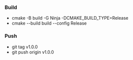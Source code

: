 ### Build
- cmake -B build -G Ninja -DCMAKE_BUILD_TYPE=Release
- cmake --build build --config Release

### Push
- git tag v1.0.0
- git push origin v1.0.0